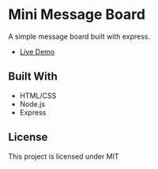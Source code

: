 # Mini Message Board

A simple message board built with express.

- [Live Demo](http://xuanngo.com/mint-signup-page/)

## Built With

- HTML/CSS
- Node.js
- Express

## License

This project is licensed under MIT
